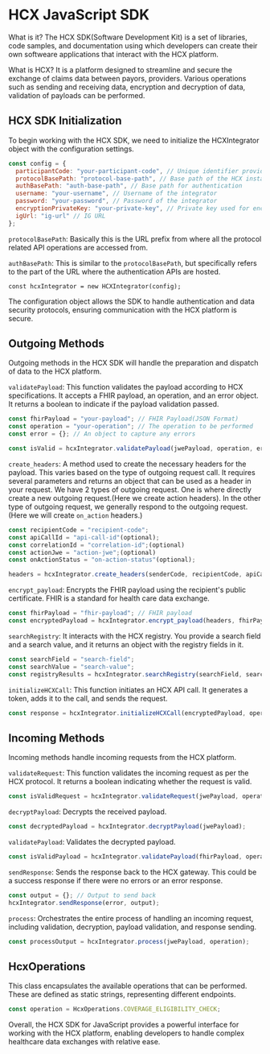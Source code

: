 # HCX JavaScript SDK
What is it?
The HCX SDK(Software Development Kit) is a set of libraries, code samples, and documentation using which developers can create their own softweare applications that interact with the HCX platform.

What is HCX?
It is a platform designed to streamline and secure the exchange of claims data between payors, providers.
Various operations such as sending and receiving data, encryption and decryption of data, validation of payloads can be performed.

## HCX SDK Initialization

To begin working with the HCX SDK, we need to initialize the HCXIntegrator object with the configuration settings.

```javascript
const config = {
  participantCode: "your-participant-code", // Unique identifier provided by HCX
  protocolBasePath: "protocol-base-path", // Base path of the HCX instance to access Protocol APIs
  authBasePath: "auth-base-path", // Base path for authentication
  username: "your-username", // Username of the integrator
  password: "your-password", // Password of the integrator
  encryptionPrivateKey: "your-private-key", // Private key used for encryption
  igUrl: "ig-url" // IG URL
};
```
`protocolBasePath`: Basically this is the URL prefix from where all the protocol related API operations are accessed from.

`authBasePath`: This is similar to the `protocolBasePath`, but specifically refers to the part of the URL where the authentication APIs are hosted.

`const hcxIntegrator = new HCXIntegrator(config);`

The configuration object allows the SDK to handle authentication and data security protocols, ensuring communication with the HCX platform is secure.

## Outgoing Methods

Outgoing methods in the HCX SDK will handle the preparation and dispatch of data to the HCX platform.

`validatePayload`: This function validates the payload according to HCX specifications. It accepts a FHIR payload, an operation, and an error object. It returns a boolean to indicate if the payload validation passed.
```javascript
const fhirPayload = "your-payload"; // FHIR Payload(JSON Format)
const operation = "your-operation"; // The operation to be performed
const error = {}; // An object to capture any errors

const isValid = hcxIntegrator.validatePayload(jwePayload, operation, error);
```

`create_headers`: A method used to create the necessary headers for the payload. This varies based on the type of outgoing request call. It requires several parameters and returns an object that can be used as a header in your request. We have 2 types of outgoing request. One is where directly create a new outgoing request.(Here we create action headers). In the other type of outgoing request, we generally respond to the outgoing request. (Here we will create `on_action` headers.)

```javascript
const recipientCode = "recipient-code";
const apiCallId = "api-call-id"(optional);
const correlationId = "correlation-id";(optional)
const actionJwe = "action-jwe";(optional)
const onActionStatus = "on-action-status"(optional);

headers = hcxIntegrator.create_headers(senderCode, recipientCode, apiCallId, correlationId, actionJwe, onActionStatus);
```

`encrypt_payload`: Encrypts the FHIR payload using the recipient's public certificate. FHIR is a standard for health care data exchange.
```javascript
const fhirPayload = "fhir-payload"; // FHIR payload
const encryptedPayload = hcxIntegrator.encrypt_payload(headers, fhirPayload); // Encrypted FHIR payload
```
`searchRegistry`: It interacts with the HCX registry. You provide a search field and a search value, and it returns an object with the registry fields in it.
```javascript
const searchField = "search-field";
const searchValue = "search-value";
const registryResults = hcxIntegrator.searchRegistry(searchField, searchValue);
```
`initializeHCXCall`: This function initiates an HCX API call. It generates a token, adds it to the call, and sends the request.
```javascript
const response = hcxIntegrator.initializeHCXCall(encryptedPayload, operation);
```
## Incoming Methods

Incoming methods handle incoming requests from the HCX platform.

`validateRequest`: This function validates the incoming request as per the HCX protocol. It returns a boolean indicating whether the request is valid.
```javascript
const isValidRequest = hcxIntegrator.validateRequest(jwePayload, operation, error);
```
`decryptPayload`: Decrypts the received payload.
```javascript
const decryptedPayload = hcxIntegrator.decryptPayload(jwePayload);
```
`validatePayload`: Validates the decrypted payload.
```javascript
const isValidPayload = hcxIntegrator.validatePayload(fhirPayload, operation, error);
```
`sendResponse`: Sends the response back to the HCX gateway. This could be a success response if there were no errors or an error response.
```javascript
const output = {}; // Output to send back
hcxIntegrator.sendResponse(error, output);
```
`process`: Orchestrates the entire process of handling an incoming request, including validation, decryption, payload validation, and response sending.
```javascript
const processOutput = hcxIntegrator.process(jwePayload, operation);
```
## HcxOperations

This class encapsulates the available operations that can be performed. These are defined as static strings, representing different endpoints.

```javascript
const operation = HcxOperations.COVERAGE_ELIGIBILITY_CHECK;
```
Overall, the HCX SDK for JavaScript provides a powerful interface for working with the HCX platform, enabling developers to handle complex healthcare data exchanges with relative ease.
